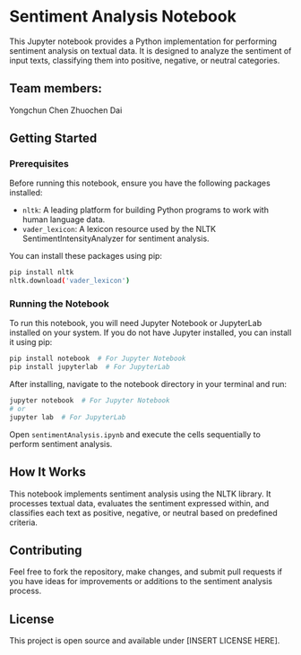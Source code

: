 # Sentiment Analysis Notebook

This Jupyter notebook provides a Python implementation for performing sentiment analysis on textual data. It is designed to analyze the sentiment of input texts, classifying them into positive, negative, or neutral categories.

## Team members:
Yongchun Chen
Zhuochen Dai

## Getting Started

### Prerequisites

Before running this notebook, ensure you have the following packages installed:

- `nltk`: A leading platform for building Python programs to work with human language data.
- `vader_lexicon`: A lexicon resource used by the NLTK SentimentIntensityAnalyzer for sentiment analysis.

You can install these packages using pip:

```bash
pip install nltk
nltk.download('vader_lexicon')
```

### Running the Notebook

To run this notebook, you will need Jupyter Notebook or JupyterLab installed on your system. If you do not have Jupyter installed, you can install it using pip:

```bash
pip install notebook  # For Jupyter Notebook
pip install jupyterlab  # For JupyterLab
```

After installing, navigate to the notebook directory in your terminal and run:

```bash
jupyter notebook  # For Jupyter Notebook
# or
jupyter lab  # For JupyterLab
```

Open `sentimentAnalysis.ipynb` and execute the cells sequentially to perform sentiment analysis.

## How It Works

This notebook implements sentiment analysis using the NLTK library. It processes textual data, evaluates the sentiment expressed within, and classifies each text as positive, negative, or neutral based on predefined criteria.

## Contributing

Feel free to fork the repository, make changes, and submit pull requests if you have ideas for improvements or additions to the sentiment analysis process.

## License

This project is open source and available under [INSERT LICENSE HERE].
